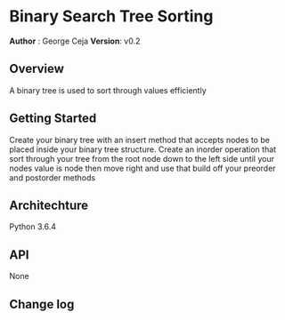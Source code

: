 # Binary Search Tree Sorting
**Author** : George Ceja
**Version**: v0.2

## Overview
A binary tree is used to sort through values efficiently


## Getting Started
Create your binary tree with an insert method that accepts nodes to be placed
inside your binary tree structure.
Create an inorder operation that sort through your tree from the root node down
to the left side until your nodes value is node then move right
and use that build off your
preorder
and
postorder methods



## Architechture
Python 3.6.4


## API
None

## Change log
